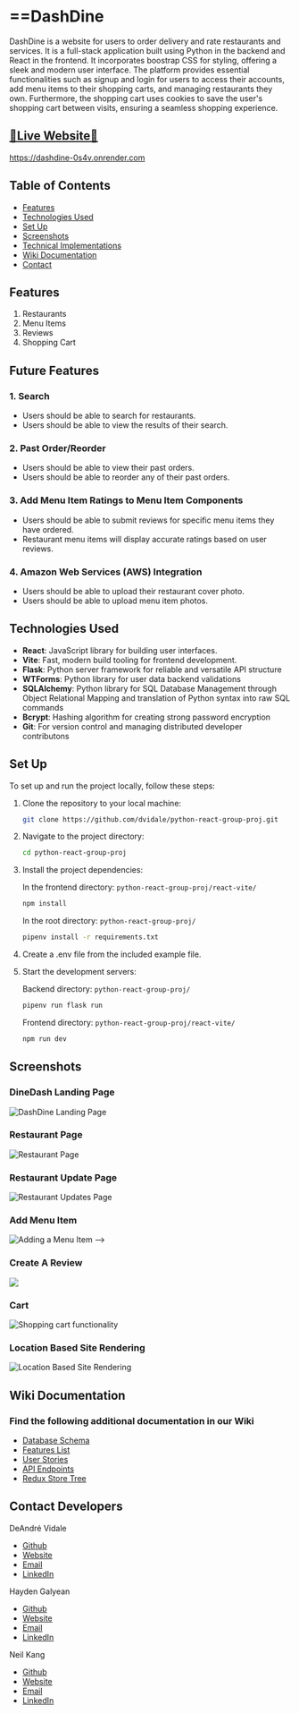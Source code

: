 # ==DashDine

DashDine is a website for users to order delivery and rate restaurants and services. It is a full-stack application built using Python in the backend and React in the frontend. It incorporates boostrap CSS for styling, offering a sleek and modern user interface. The platform provides essential functionalities such as signup and login for users to access their accounts, add menu items to their shopping carts, and managing restaurants they own. Furthermore, the shopping cart uses cookies to save the user's shopping cart between visits, ensuring a seamless shopping experience.

## [🌟Live Website🌟](https://dashdine-0s4v.onrender.com)

https://dashdine-0s4v.onrender.com

## Table of Contents

- [Features](#features)
- [Technologies Used](#technologies-used)
- [Set Up ](#set-up)
- [Screenshots](#screenshots)
- [Technical Implementations](#tech-details)
- [Wiki Documentation](#wiki)
- [Contact](#contact)

## Features

1. Restaurants
2. Menu Items
3. Reviews
4. Shopping Cart

## Future Features

### **1. Search**

- Users should be able to search for restaurants.
- Users should be able to view the results of their search.

### **2. Past Order/Reorder**

- Users should be able to view their past orders.
- Users should be able to reorder any of their past orders.

### **3. Add Menu Item Ratings to Menu Item Components**

- Users should be able to submit reviews for specific menu items they have ordered.
- Restaurant menu items will display accurate ratings based on user reviews.

### **4. Amazon Web Services (AWS) Integration**

- Users should be able to upload their restaurant cover photo.
- Users should be able to upload menu item photos.

## Technologies Used

- **React**: JavaScript library for building user interfaces.
- **Vite**: Fast, modern build tooling for frontend development.
- **Flask**: Python server framework for reliable and versatile API structure
- **WTForms**: Python library for user data backend validations
- **SQLAlchemy**: Python library for SQL Database Management through Object Relational Mapping and translation of Python syntax into raw SQL commands
- **Bcrypt**: Hashing algorithm for creating strong password encryption
- **Git**: For version control and managing distributed developer contributons
<!-- - **Responsive For Mobile** -->

## Set Up

To set up and run the project locally, follow these steps:

1. Clone the repository to your local machine:

   ```bash
   git clone https://github.com/dvidale/python-react-group-proj.git
   ```

2. Navigate to the project directory:

   ```bash
   cd python-react-group-proj
   ```

3. Install the project dependencies:

   In the frontend directory: `python-react-group-proj/react-vite/`

   ```bash
   npm install
   ```

   In the root directory: `python-react-group-proj/`

   ```bash
   pipenv install -r requirements.txt
   ```

4. Create a .env file from the included example file.

5. Start the development servers:

   Backend directory: `python-react-group-proj/`

   ```bash
   pipenv run flask run
   ```

   Frontend directory: `python-react-group-proj/react-vite/`

   ```bash
   npm run dev
   ```

## Screenshots

### DineDash Landing Page
   <img  src="react-vite/public/assets/Screenshots/001_dashdine_home.gif" alt="DashDine Landing Page">

### Restaurant Page
   <img  src="react-vite/public/assets/Screenshots/002_dashdine_restaurant_details.gif" alt="Restaurant Page">

### Restaurant Update Page
   <img  src="react-vite/public/assets/Screenshots/006_dashdine_restaurant_update.gif" alt="Restaurant Updates Page">

### Add Menu Item
   ![Adding a Menu Item](react-vite/public/assets/Screenshots/addmenuitem.gif) -->


### Create A Review
   <img src="react-vite/public/assets/Screenshots/007_dashdine_restaurant_reviews.gif" atl="Create a Review">


### Cart
   ![Shopping cart functionality](react-vite/public/assets/Screenshots/shoppingcart.gif)


### Location Based Site Rendering
   <img  src="react-vite/public/assets/Screenshots/007_dashdine_location.gif" alt="Location Based Site Rendering">

## Wiki Documentation

### Find the following additional documentation in our Wiki

- [Database Schema](https://github.com/dvidale/python-react-group-proj/wiki/DashDine-DB-Schema)
- [Features List](https://github.com/dvidale/python-react-group-proj/wiki/DashDine-Features-List)
- [User Stories](https://github.com/dvidale/python-react-group-proj/wiki/DashDine-User-Stories)
- [API Endpoints](https://github.com/dvidale/python-react-group-proj/wiki/API-Endpoints)
- [Redux Store Tree](https://github.com/dvidale/python-react-group-proj/wiki/Redux-Store-Tree)

## Contact Developers

DeAndré Vidale

- [Github](https://github.com/dvidale)
- [Website](https://deandrevidale.com)
- [Email](mailto:deandre.vidale@gmail.com)
- [LinkedIn](https://www.linkedin.com/in/deandrevidale/)

Hayden Galyean

- [Github](https://github.com/Haydengalyeanbiz)
- [Website](https://haydengalyeanportfolio.onrender.com/)
- [Email](mailto:haydengalyeanbiz@gmail.com)
- [LinkedIn](https://www.linkedin.com/in/hayden-galyean-42a518189/)

Neil Kang

- [Github](https://github.com/fullstackneil)
- [Website]()
- [Email](mailto:neil.kang@utexas.edu)
- [LinkedIn](https://www.linkedin.com/in/neil-kang/)
